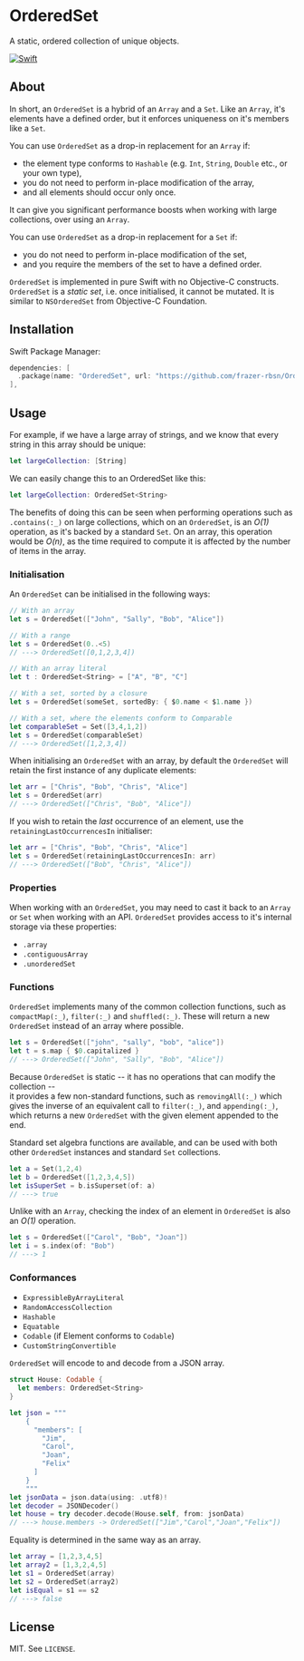 # OrderedSet
A static, ordered collection of unique objects.

[![Swift](https://github.com/frazer-rbsn/OrderedSet/actions/workflows/swift.yml/badge.svg)](https://github.com/frazer-rbsn/OrderedSet/actions/workflows/swift.yml)



## About

In short, an `OrderedSet` is a hybrid of an `Array` and a `Set`. Like an `Array`, it's elements have
a defined order, but it enforces uniqueness on it's members like a `Set`. 

You can use `OrderedSet` as a drop-in replacement for an `Array` if:
 * the element type conforms to `Hashable` (e.g. `Int`, `String`, `Double` etc., or your own type),
 * you do not need to perform in-place modification of the array,
 * and all elements should occur only once.

It can give you significant performance boosts when working with large collections, over using an `Array`.

You can use `OrderedSet` as a drop-in replacement for a `Set` if:
 * you do not need to perform in-place modification of the set,
 * and you require the members of the set to have a defined order.

`OrderedSet` is implemented in pure Swift with no Objective-C constructs. 
`OrderedSet` is a *static set*, i.e. once initialised, it cannot be mutated. It is similar to `NSOrderedSet` from Objective-C Foundation.


## Installation

Swift Package Manager:

```swift
dependencies: [
  .package(name: "OrderedSet", url: "https://github.com/frazer-rbsn/OrderedSet.git", from: "1.0.0"),
],
```


## Usage

For example, if we have a large array of strings, and we know that every string in this array should be unique:

```swift
let largeCollection: [String]
```

We can easily change this to an OrderedSet like this:

```swift
let largeCollection: OrderedSet<String>
```

The benefits of doing this can be seen when performing operations such as `.contains(:_)` on large collections, 
which on an `OrderedSet`, is an *O(1)* operation, as it's backed by a standard `Set`. 
On an array, this operation would be *O(n)*, as the time required to compute it is affected by the number of items in the array.


### Initialisation

An `OrderedSet` can be initialised in the following ways:

```swift
// With an array
let s = OrderedSet(["John", "Sally", "Bob", "Alice"])

// With a range
let s = OrderedSet(0..<5)
// ---> OrderedSet([0,1,2,3,4])

// With an array literal
let t : OrderedSet<String> = ["A", "B", "C"]

// With a set, sorted by a closure
let s = OrderedSet(someSet, sortedBy: { $0.name < $1.name })

// With a set, where the elements conform to Comparable
let comparableSet = Set([3,4,1,2])
let s = OrderedSet(comparableSet)
// ---> OrderedSet([1,2,3,4])
```

When initialising an `OrderedSet` with an array, by default the `OrderedSet` will retain 
the first instance of any duplicate elements:

```swift
let arr = ["Chris", "Bob", "Chris", "Alice"]
let s = OrderedSet(arr)
// ---> OrderedSet(["Chris", "Bob", "Alice"])
```

If you wish to retain the *last* occurrence of an element, use the `retainingLastOccurrencesIn` initialiser:

```swift
let arr = ["Chris", "Bob", "Chris", "Alice"]
let s = OrderedSet(retainingLastOccurrencesIn: arr)
// ---> OrderedSet(["Bob", "Chris", "Alice"])
```


### Properties

When working with an `OrderedSet`, you may need to cast it back to an `Array` or `Set` when working with an API.
`OrderedSet` provides access to it's internal storage via these properties:

* `.array`
* `.contiguousArray`
* `.unorderedSet`

### Functions

`OrderedSet` implements many of the common collection functions, such as `compactMap(:_)`, `filter(:_)` 
and `shuffled(:_)`. These will return a new `OrderedSet` instead of an array where possible. 

```swift
let s = OrderedSet(["john", "sally", "bob", "alice"])
let t = s.map { $0.capitalized }
// ---> OrderedSet(["John", "Sally", "Bob", "Alice"])
```

Because `OrderedSet` is static -- it has no operations that can modify the collection --  
it provides a few non-standard functions, such as `removingAll(:_)` 
which gives the inverse of an equivalent call to `filter(:_)`, and `appending(:_)`, 
which returns a new `OrderedSet` with the given element appended to the end.

Standard set algebra functions are available, and can be used with both other `OrderedSet` instances 
and standard `Set` collections.

```swift
let a = Set(1,2,4)
let b = OrderedSet([1,2,3,4,5])
let isSuperSet = b.isSuperset(of: a)
// ---> true
```

Unlike with an `Array`, checking the index of an element in `OrderedSet` is also an *O(1)* operation.

```swift
let s = OrderedSet(["Carol", "Bob", "Joan"])
let i = s.index(of: "Bob")
// ---> 1
```


### Conformances

* `ExpressibleByArrayLiteral`
* `RandomAccessCollection`
* `Hashable`
* `Equatable`
* `Codable` (if Element conforms to `Codable`)
* `CustomStringConvertible`

`OrderedSet` will encode to and decode from a JSON array.

```swift
struct House: Codable {
  let members: OrderedSet<String>
}

let json = """
    {
      "members": [
        "Jim",
        "Carol",
        "Joan",
        "Felix"
      ]
    }
    """
let jsonData = json.data(using: .utf8)!
let decoder = JSONDecoder()
let house = try decoder.decode(House.self, from: jsonData)
// ---> house.members -> OrderedSet(["Jim","Carol","Joan","Felix"])
```

Equality is determined in the same way as an array.

```swift
let array = [1,2,3,4,5]
let array2 = [1,3,2,4,5]
let s1 = OrderedSet(array)
let s2 = OrderedSet(array2)
let isEqual = s1 == s2
// ---> false
```

## License

MIT. See `LICENSE`.
